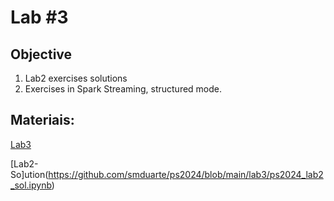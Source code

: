 # Lab #3

## Objective

1. Lab2 exercises solutions
2. Exercises in Spark Streaming, structured mode.

## Materiais:

[Lab3](https://github.com/smduarte/ps2024/blob/main/lab3/ps2024_lab3.ipynb)

[Lab2-So]ution(https://github.com/smduarte/ps2024/blob/main/lab3/ps2024_lab2_sol.ipynb)
